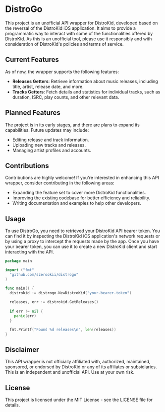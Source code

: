 # DistroGo

This project is an unofficial API wrapper for DistroKid, developed based on the reversal of the DistroKid iOS application. It aims to provide a programmatic way to interact with some of the functionalities offered by DistroKid. As this is an unofficial tool, please use it responsibly and with consideration of DistroKid's policies and terms of service.

## Current Features

As of now, the wrapper supports the following features:

- **Releases Getters**: Retrieve information about music releases, including title, artist, release date, and more.
- **Tracks Getters**: Fetch details and statistics for individual tracks, such as duration, ISRC, play counts, and other relevant data.

## Planned Features

The project is in its early stages, and there are plans to expand its capabilities. Future updates may include:

- Editing release and track information.
- Uploading new tracks and releases.
- Managing artist profiles and accounts.

## Contributions

Contributions are highly welcome! If you're interested in enhancing this API wrapper, consider contributing in the following areas:

- Expanding the feature set to cover more DistroKid functionalities.
- Improving the existing codebase for better efficiency and reliability.
- Writing documentation and examples to help other developers.

## Usage
To use DistroGo, you need to retrieved your DistroKid API bearer token. You can find it by inspecting the DistroKid iOS application's network requests or by using a proxy to intercept the requests made by the app. Once you have your bearer token, you can use it to create a new DistroKid client and start interacting with the API.
```go
package main

import ("fmt"
  "github.com/szerookii/distrogo"
)

func main() {
  distrokid := distrogo.NewDistroKid("your-bearer-token")
  
  releases, err := distrokid.GetReleases()
  
  if err != nil {
    panic(err)
  }

  fmt.Printf("Found %d releases\n", len(releases))
}
```

## Disclaimer

This API wrapper is not officially affiliated with, authorized, maintained, sponsored, or endorsed by DistroKid or any of its affiliates or subsidiaries. This is an independent and unofficial API. Use at your own risk.

## License

This project is licensed under the MIT License - see the LICENSE file for details.
